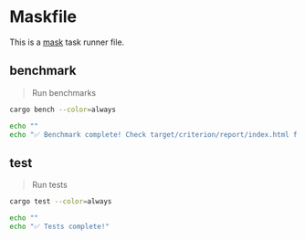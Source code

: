 # Maskfile

This is a [mask](https://github.com/jacobdeichert/mask) task runner file.

## benchmark

> Run benchmarks

```bash
cargo bench --color=always

echo ""
echo "✅ Benchmark complete! Check target/criterion/report/index.html for detailed reports"
```

## test

> Run tests

```bash
cargo test --color=always

echo ""
echo "✅ Tests complete!"
```
